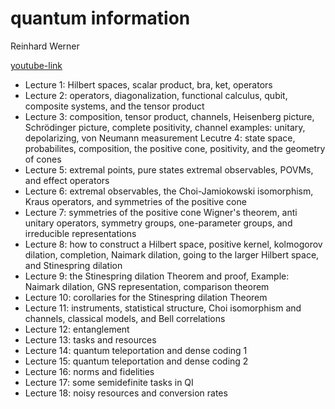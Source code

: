 # quantum information

Reinhard Werner

[youtube-link](https://www.youtube.com/watch?v=vb0ZEsATUcw&feature=share&si=ELPmzJkDCLju2KnD5oyZMQ)

* Lecture 1: Hilbert spaces, scalar product, bra, ket, operators
* Lecture 2: operators, diagonalization, functional calculus, qubit, composite systems, and the tensor product
* Lecture 3: composition, tensor product, channels, Heisenberg picture, Schrödinger picture, complete positivity, channel examples: unitary, depolarizing, von Neumann measurement
Lecutre 4: state space, probabilites, composition, the positive cone, positivity, and the geometry of cones
* Lecture 5: extremal points, pure states
extremal observables, POVMs, and effect operators
* Lecture 6: extremal observables, the Choi-Jamiokowski isomorphism, Kraus operators, and symmetries of the positive cone
* Lecture 7: symmetries of the positive cone
Wigner's theorem, anti unitary operators, symmetry groups, one-parameter groups, and irreducible representations
* Lecture 8: how to construct a Hilbert space, positive kernel, kolmogorov dilation, completion, Naimark dilation, going to the larger Hilbert space, and Stinespring dilation
* Lecture 9: the Stinespring dilation Theorem and proof, Example: Naimark dilation, GNS representation, comparison theorem
* Lecture 10: corollaries for the Stinespring dilation Theorem
* Lecture 11: instruments, statistical structure, Choi isomorphism and channels, classical models, and Bell correlations
* Lecture 12: entanglement
* Lecture 13: tasks and resources
* Lecture 14: quantum teleportation and dense coding 1
* Lecture 15: quantum teleportation and dense coding 2
* Lecture 16: norms and fidelities
* Lecture 17: some semidefinite tasks in QI
* Lecture 18: noisy resources and conversion rates
